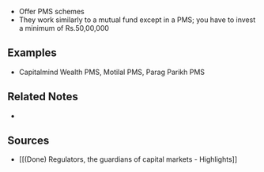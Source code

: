 - Offer PMS schemes
- They work similarly to a mutual fund except in a PMS; you have to invest a minimum of Rs.50,00,000

## Examples
- Capitalmind Wealth PMS, Motilal PMS, Parag Parikh PMS

## Related Notes
- 

## Sources
- [[(Done) Regulators, the guardians of capital markets - Highlights]] 
